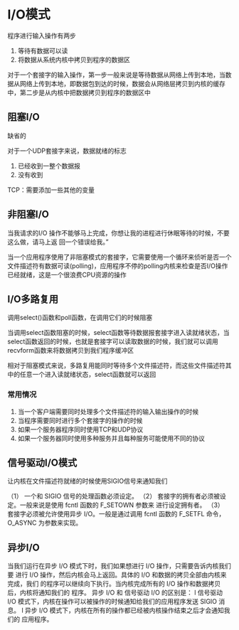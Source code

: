 # I/O模式

程序进行输入操作有两步
1. 等待有数据可以读
2. 将数据从系统内核中拷贝到程序的数据区
   
对于一个套接字的输入操作，第一步一般来说是等待数据从网络上传到本地，当数据从网络上传到本地，即数据包到达的时候，数据会从网络层拷贝到内核的缓存中，第二步是从内核中把数据拷贝到程序的数据区中

## 阻塞I/O
缺省的

对于一个UDP套接字来说，数据就绪的标志

1. 已经收到一整个数据报
2. 没有收到

TCP：需要添加一些其他的变量

## 非阻塞I/O
当我请求的I/O 操作不能够马上完成，你想让我的进程进行休眠等待的时候，不要这么做，请马上返
回一个错误给我。”

当一个应用程序使用了非阻塞模式的套接字，它需要使用一个循环来侦听是否一个文件描述符有数据可读(polling)，应用程序不停的polling内核来检查是否I/O操作已经就绪，这是一个很浪费CPU资源的操作


## I/O多路复用
调用select()函数和poll函数，在调用它们的时候阻塞

当调用select函数阻塞的时候，select函数等待数据报套接字进入读就绪状态，当select函数返回的时候，也就是套接字可以读取数据的时候，我们就可以调用recvform函数来将数据拷贝到我们程序缓冲区

相对于阻塞模式来说，多路复用能同时等待多个文件描述符，而这些文件描述符其中的任意一个进入读就绪状态，select函数就可以返回

### 常用情况
1. 当一个客户端需要同时处理多个文件描述符的输入输出操作的时候
2. 当程序需要同时进行多个套接字的操作的时候
3. 如果一个服务器程序同时使用TCP和UDP协议
4. 如果一个服务器同时使用多种服务并且每种服务可能使用不同的协议

## 信号驱动I/O模式
让内核在文件描述符就绪的时候使用SIGIO信号来通知我们

（1） 一个和 SIGIO 信号的处理函数必须设定。
（2） 套接字的拥有者必须被设定。一般来说是使用 fcntl 函数的 F_SETOWN 参数来
进行设定拥有者。
（3） 套接字必须被允许使用异步 I/O。一般是通过调用 fcntl 函数的 F_SETFL 命令，
O_ASYNC 为参数来实现。

## 异步I/O

当我们运行在异步 I/O 模式下时，我们如果想进行 I/O 操作，只需要告诉内核我们要
进行 I/O 操作，然后内核会马上返回。具体的 I/O 和数据的拷贝全部由内核来完成，我们
的程序可以继续向下执行。当内核完成所有的 I/O 操作和数据拷贝后，内核将通知我们的
程序。
异步 I/O 和 信号驱动 I/O 的区别是：
l 信号驱动 I/O 模式下，内核在操作可以被操作的时候通知给我们的应用程序发送
SIGIO 消息。
l 异步 I/O 模式下，内核在所有的操作都已经被内核操作结束之后才会通知我们的
应用程序。
